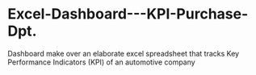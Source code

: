 # Excel-Dashboard---KPI-Purchase-Dpt.
Dashboard make over an elaborate excel spreadsheet that tracks Key Performance Indicators (KPI) of an automotive company
